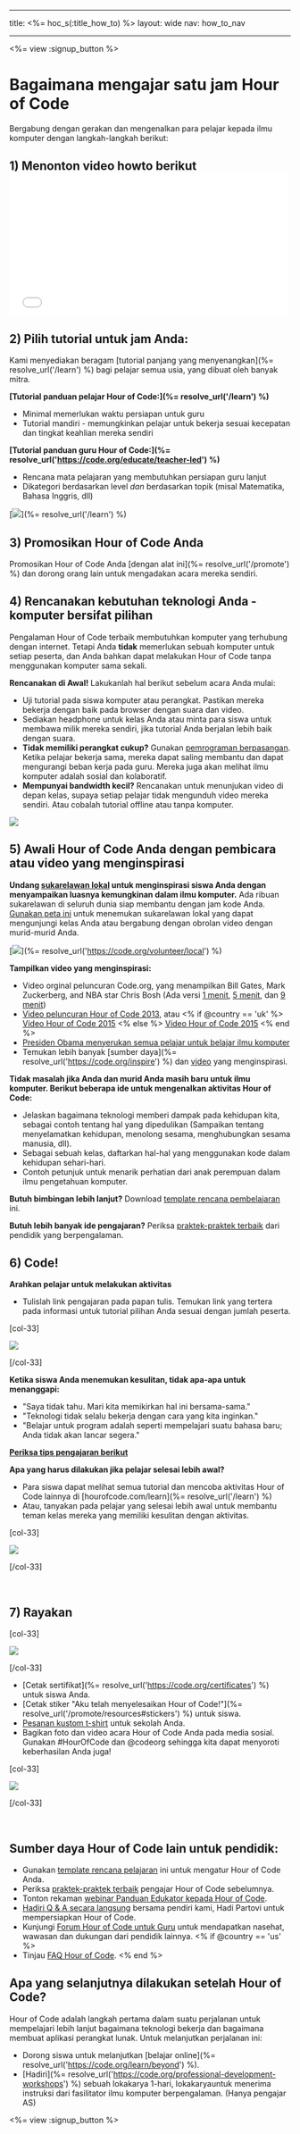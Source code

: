 * * *

title: <%= hoc_s(:title_how_to) %> layout: wide nav: how_to_nav

* * *

<%= view :signup_button %>

# Bagaimana mengajar satu jam Hour of Code

Bergabung dengan gerakan dan mengenalkan para pelajar kepada ilmu komputer dengan langkah-langkah berikut:

## 1) Menonton video howto berikut <iframe width="500" height="255" src="//www.youtube.com/embed/SrnvvWDm73k" frameborder="0" allowfullscreen></iframe> 

## 2) Pilih tutorial untuk jam Anda:

Kami menyediakan beragam [tutorial panjang yang menyenangkan](%= resolve_url('/learn') %) bagi pelajar semua usia, yang dibuat oleh banyak mitra.

**[Tutorial panduan pelajar Hour of Code:](%= resolve_url('/learn') %)**

  * Minimal memerlukan waktu persiapan untuk guru
  * Tutorial mandiri - memungkinkan pelajar untuk bekerja sesuai kecepatan dan tingkat keahlian mereka sendiri

**[Tutorial panduan guru Hour of Code:](%= resolve_url('https://code.org/educate/teacher-led') %)**

  * Rencana mata pelajaran yang membutuhkan persiapan guru lanjut
  * Dikategori berdasarkan level *dan* berdasarkan topik (misal Matematika, Bahasa Inggris, dll)

[![](/images/fit-700/tutorials.png)](%= resolve_url('/learn') %)

## 3) Promosikan Hour of Code Anda

Promosikan Hour of Code Anda [dengan alat ini](%= resolve_url('/promote') %) dan dorong orang lain untuk mengadakan acara mereka sendiri.

## 4) Rencanakan kebutuhan teknologi Anda - komputer bersifat pilihan

Pengalaman Hour of Code terbaik membutuhkan komputer yang terhubung dengan internet. Tetapi Anda **tidak** memerlukan sebuah komputer untuk setiap peserta, dan Anda bahkan dapat melakukan Hour of Code tanpa menggunakan komputer sama sekali.

**Rencanakan di Awal!** Lakukanlah hal berikut sebelum acara Anda mulai:

  * Uji tutorial pada siswa komputer atau perangkat. Pastikan mereka bekerja dengan baik pada browser dengan suara dan video.
  * Sediakan headphone untuk kelas Anda atau minta para siswa untuk membawa milik mereka sendiri, jika tutorial Anda berjalan lebih baik dengan suara.
  * **Tidak memiliki perangkat cukup?** Gunakan [pemrograman berpasangan](https://www.youtube.com/watch?v=vgkahOzFH2Q). Ketika pelajar bekerja sama, mereka dapat saling membantu dan dapat mengurangi beban kerja pada guru. Mereka juga akan melihat ilmu komputer adalah sosial dan kolaboratif.
  * **Mempunyai bandwidth kecil?** Rencanakan untuk menunjukan video di depan kelas, supaya setiap pelajar tidak mengunduh video mereka sendiri. Atau cobalah tutorial offline atau tanpa komputer.

![](/images/fit-350/group_ipad.jpg)

## 5) Awali Hour of Code Anda dengan pembicara atau video yang menginspirasi

**Undang [sukarelawan lokal](https://code.org/volunteer/local) untuk menginspirasi siswa Anda dengan menyampaikan luasnya kemungkinan dalam ilmu komputer.** Ada ribuan sukarelawan di seluruh dunia siap membantu dengan jam kode Anda. [Gunakan peta ini](https://code.org/volunteer/local) untuk menemukan sukarelawan lokal yang dapat mengunjungi kelas Anda atau bergabung dengan obrolan video dengan murid-murid Anda.

[![](/images/fit-300/volunteer-map.png)](%= resolve_url('https://code.org/volunteer/local') %)

**Tampilkan video yang menginspirasi:**

  * Video orginal peluncuran Code.org, yang menampilkan Bill Gates, Mark Zuckerberg, and NBA star Chris Bosh (Ada versi [1 menit](https://www.youtube.com/watch?v=qYZF6oIZtfc), [5 menit](https://www.youtube.com/watch?v=nKIu9yen5nc), dan [9 menit](https://www.youtube.com/watch?v=dU1xS07N-FA))
  * [Video peluncuran Hour of Code 2013](https://www.youtube.com/watch?v=FC5FbmsH4fw), atau <% if @country == 'uk' %> [Video Hour of Code 2015](https://www.youtube.com/watch?v=7L97YMYqLHc) <% else %> [Video Hour of Code 2015](https://www.youtube.com/watch?v=7L97YMYqLHc) <% end %>
  * [Presiden Obama menyerukan semua pelajar untuk belajar ilmu komputer](https://www.youtube.com/watch?v=6XvmhE1J9PY)
  * Temukan lebih banyak [sumber daya](%= resolve_url('https://code.org/inspire') %) dan [video](https://www.youtube.com/playlist?list=PLzdnOPI1iJNfpD8i4Sx7U0y2MccnrNZuP) yang menginspirasi.

**Tidak masalah jika Anda dan murid Anda masih baru untuk ilmu komputer. Berikut beberapa ide untuk mengenalkan aktivitas Hour of Code:**

  * Jelaskan bagaimana teknologi memberi dampak pada kehidupan kita, sebagai contoh tentang hal yang dipedulikan (Sampaikan tentang menyelamatkan kehidupan, menolong sesama, menghubungkan sesama manusia, dll).
  * Sebagai sebuah kelas, daftarkan hal-hal yang menggunakan kode dalam kehidupan sehari-hari.
  * Contoh petunjuk untuk menarik perhatian dari anak perempuan dalam ilmu pengetahuan komputer.

**Butuh bimbingan lebih lanjut?** Download [template rencana pembelajaran](/files/EducatorHourofCodeLessonPlanOutline.docx) ini.

**Butuh lebih banyak ide pengajaran?** Periksa [praktek-praktek terbaik](http://www.slideshare.net/TeachCode/hour-of-code-best-practices-for-successful-educators-51273466) dari pendidik yang berpengalaman.

## 6) Code!

**Arahkan pelajar untuk melakukan aktivitas**

  * Tulislah link pengajaran pada papan tulis. Temukan link yang tertera pada informasi untuk tutorial pilihan Anda sesuai dengan jumlah peserta.

[col-33]

![](/images/fit-300/group_ar.jpg)

[/col-33]

**Ketika siswa Anda menemukan kesulitan, tidak apa-apa untuk menanggapi:**

  * "Saya tidak tahu. Mari kita memikirkan hal ini bersama-sama."
  * "Teknologi tidak selalu bekerja dengan cara yang kita inginkan."
  * "Belajar untuk program adalah seperti mempelajari suatu bahasa baru; Anda tidak akan lancar segera."

**[Periksa tips pengajaran berikut](http://www.code.org/files/CSTT_IntroducingCS.PDF)**

**Apa yang harus dilakukan jika pelajar selesai lebih awal?**

  * Para siswa dapat melihat semua tutorial dan mencoba aktivitas Hour of Code lainnya di [hourofcode.com/learn](%= resolve_url('/learn') %)
  * Atau, tanyakan pada pelajar yang selesai lebih awal untuk membantu teman kelas mereka yang memiliki kesulitan dengan aktivitas.

[col-33]

![](/images/fit-250/highschoolgirls.jpeg)

[/col-33]

<p style="clear:both">
  &nbsp;
</p>

## 7) Rayakan

[col-33]

![](/images/fit-300/boy-certificate.jpg)

[/col-33]

  * [Cetak sertifikat](%= resolve_url('https://code.org/certificates') %) untuk siswa Anda.
  * [Cetak stiker "Aku telah menyelesaikan Hour of Code!"](%= resolve_url('/promote/resources#stickers') %) untuk siswa.
  * [Pesanan kustom t-shirt](http://blog.code.org/post/132608499493/hour-of-code-shirts-and-more) untuk sekolah Anda.
  * Bagikan foto dan video acara Hour of Code Anda pada media sosial. Gunakan #HourOfCode dan @codeorg sehingga kita dapat menyoroti keberhasilan Anda juga!

[col-33]

![](/images/fit-260/highlight-certificates.jpg)

[/col-33]

<p style="clear:both">
  &nbsp;
</p>

## Sumber daya Hour of Code lain untuk pendidik:

  * Gunakan [template rencana pelajaran](/files/EducatorHourofCodeLessonPlanOutline.docx) ini untuk mengatur Hour of Code Anda.
  * Periksa [praktek-praktek terbaik](http://www.slideshare.net/TeachCode/hour-of-code-best-practices-for-successful-educators-51273466) pengajar Hour of Code sebelumnya. 
  * Tonton rekaman [webinar Panduan Edukator kepada Hour of Code](https://youtu.be/EJeMeSW2-Mw).
  * [Hadiri Q & A secara langsung](http://www.eventbrite.com/e/ask-your-final-questions-and-prepare-for-the-2015-hour-of-code-with-codeorg-founder-hadi-partovi-tickets-17987437911) bersama pendiri kami, Hadi Partovi untuk mempersiapkan Hour of Code.
  * Kunjungi [Forum Hour of Code untuk Guru](http://forum.code.org/c/plc/hour-of-code) untuk mendapatkan nasehat, wawasan dan dukungan dari pendidik lainnya. <% if @country == 'us' %>
  * Tinjau [FAQ Hour of Code](https://support.code.org/hc/en-us/categories/200147083-Hour-of-Code). <% end %>

## Apa yang selanjutnya dilakukan setelah Hour of Code?

Hour of Code adalah langkah pertama dalam suatu perjalanan untuk mempelajari lebih lanjut bagaimana teknologi bekerja dan bagaimana membuat aplikasi perangkat lunak. Untuk melanjutkan perjalanan ini:

  * Dorong siswa untuk melanjutkan [belajar online](%= resolve_url('https://code.org/learn/beyond') %).
  * [Hadiri](%= resolve_url('https://code.org/professional-development-workshops') %) sebuah lokakarya 1-hari, lokakaryauntuk menerima instruksi dari fasilitator ilmu komputer berpengalaman. (Hanya pengajar AS)

<%= view :signup_button %>